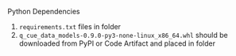 Python Dependencies
1. `requirements.txt` files in folder
2. `q_cue_data_models-0.9.0-py3-none-linux_x86_64.whl` should be downloaded from PyPI or Code Artifact and placed in folder